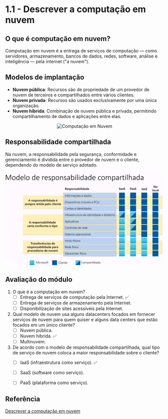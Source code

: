 # 1.1 - Descrever a computação em nuvem

## O que é computação em nuvem?

Computação em nuvem é a entrega de serviços de computação — como servidores, armazenamento, bancos de dados, redes, software, análise e inteligência — pela internet ("a nuvem").

## Modelos de implantação

- **Nuvem pública**: Recursos são de propriedade de um provedor de nuvem de terceiros e compartilhados entre vários clientes.
- **Nuvem privada**: Recursos são usados exclusivamente por uma única organização.
- **Nuvem híbrida**: Combinação de nuvem pública e privada, permitindo compartilhamento de dados e aplicações entre elas.

<p align="center">
  <img src="https://linuxsolutions.com.br/wp-content/uploads/Computacao-em-nuvem-infografico-1-1024x683.jpg" alt="Computação em Nuvem" width="500"/>
</p>


## Responsabilidade compartilhada

Na nuvem, a responsabilidade pela segurança, conformidade e gerenciamento é dividida entre o provedor de nuvem e o cliente, dependendo do modelo de serviço adotado.

<p align="center">
  <img src="./imagens/modelo_resp_compartilhada.png" alt="Modelo de Responsabilidade Compartilhada" width="900"/>
</p>


## Avaliação do módulo

1. O que é a computação em nuvem?
    - [ ] Entrega de serviços de computação pela Internet. ✅
    - [ ] Entrega de serviços de armazenamento pela Internet.
    - [ ] Disponibilização de sites acessíveis pela Internet.

2. Qual modelo de nuvem usa alguns datacenters focados em fornecer serviços de nuvem para quem quiser e alguns data centers que estão focados em um único cliente?
    - [ ] Nuvem pública.
    - [ ] Nuvem híbrida. ✅
    - [ ] Multinuvem.
      
3. De acordo com o modelo de responsabilidade compartilhada, qual tipo de serviço de nuvem coloca a maior responsabilidade sobre o cliente?
    - [ ] IaaS (infraestrutura como serviço). ✅
    - [ ] SaaS (software como serviço).
    - [ ] PaaS (plataforma como serviço).
  

## Referência

[Descrever a computação em nuvem](https://learn.microsoft.com/pt-br/training/modules/describe-cloud-compute/)
